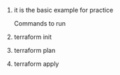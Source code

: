 1. it is the basic example for practice
   
   Commands to run 
3. terraform init
4. terraform plan
5. terraform apply
